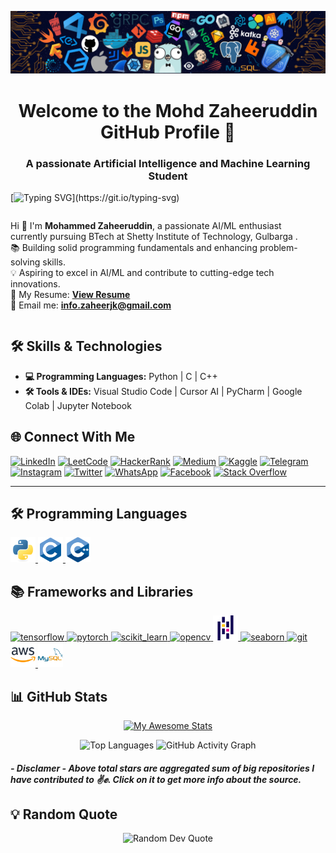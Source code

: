 ![logo](https://github.com/mdzaheerjk/mdzaheerjk/blob/main/5e73f1c3-6eb3-4b94-b7bd-0b81a3f1dbca.png?raw=true)


<h1 align="center">Welcome to the Mohd Zaheeruddin GitHub Profile 👋</h1>
<h3 align="center">A passionate Artificial Intelligence and Machine Learning Student</h3>



[![Typing SVG](https://readme-typing-svg.demolab.com?font=Fira+Code&duration=3000&pause=1000&color=C792E9&random=true&width=900&lines=%F0%9F%91%A8%E2%80%8D%F0%9F%92%BB+Hi+there!+%F0%9F%91%8B+I'm+Mohammed+Zaheeruddin!;Passionate+AI%2FML+enthusiast+%7C+BTech+Student.;Building+strong+programming+fundamentals!+;%F0%9F%9A%80+Eager+to+contribute+to+innovative+tech+solutions!)](https://git.io/typing-svg)

<div style="display: flex; flex-direction: column;">
  <div style="flex: 1; margin-right: 10px;">
    <ul style="list-style-type: none; padding: 0;">
      <li>Hi 👋 I'm <b>Mohammed Zaheeruddin</b>, a passionate AI/ML enthusiast currently pursuing BTech at Shetty Institute of Technology, Gulbarga .</li>
      <li> 📚 Building solid programming fundamentals and enhancing problem-solving skills.</li>
      <li> 💡 Aspiring to excel in AI/ML and contribute to cutting-edge tech innovations. </li>
      <li> 📄 My Resume: <a href="https://drive.google.com/file/d/1BRFUtJcT4DIlglCIl9-tNWP7xesfsd3y/view?usp=drivesdk"><b>View Resume</b></a></li>
      <li> 📧 Email me: <b><a href="mailto:info.zaheerjk@gmail.com">info.zaheerjk@gmail.com</a></b> </li>
</ul>
</div>
</div>

    


## 🛠️ Skills & Technologies

- **💻 Programming Languages:** Python | C | C++
- **🛠️ Tools & IDEs:** Visual Studio Code | Cursor AI | PyCharm | Google Colab | Jupyter Notebook

## 🌐 Connect With Me

[![LinkedIn](https://img.shields.io/badge/LinkedIn-0077B5.svg?&style=for-the-badge&logo=linkedin&logoColor=white)](https://linkedin.com/in/zaheerjk/)
[![LeetCode](https://img.shields.io/badge/LeetCode-FFA116.svg?&style=for-the-badge&logo=leetcode&logoColor=white)](https://leetcode.com/wdfrt8wrks)
[![HackerRank](https://img.shields.io/badge/HackerRank-2EC866.svg?&style=for-the-badge&logo=HackerRank&logoColor=white)](https://www.hackerrank.com/info_zaheerjk)
[![Medium](https://img.shields.io/badge/Medium-000000.svg?&style=for-the-badge&logo=medium&logoColor=white)](https://medium.com/@info.zaheerjk)
[![Kaggle](https://img.shields.io/badge/Kaggle-20BEFF.svg?&style=for-the-badge&logo=Kaggle&logoColor=white)](https://www.kaggle.com/zaheerjk)
[![Telegram](https://img.shields.io/badge/Telegram-2CA5E0.svg?&style=for-the-badge&logo=telegram&logoColor=white)](https://t.me/zaheerjk)
[![Instagram](https://img.shields.io/badge/Instagram-E4405F.svg?&style=for-the-badge&logo=instagram&logoColor=white)](https://instagram.com/md_zaheer_jk)
[![Twitter](https://img.shields.io/badge/Twitter-1DA1F2.svg?&style=for-the-badge&logo=twitter&logoColor=white)](https://twitter.com/md_zaheer_jk)
[![WhatsApp](https://img.shields.io/badge/WhatsApp-25D366.svg?&style=for-the-badge&logo=whatsapp&logoColor=white)](https://wa.me/918762194761)
[![Facebook](https://img.shields.io/badge/Facebook-1877F2.svg?&style=for-the-badge&logo=facebook&logoColor=white)](https://www.facebook.com/profile.php?id=61566826091099&mibextid=ZbWKwL)
[![Stack Overflow](https://img.shields.io/badge/Stack%20Overflow-FE7A16.svg?&style=for-the-badge&logo=stack-overflow&logoColor=white)](https://stackoverflow.com/users/28573007/zaheer-jk)

---

## 🛠️ Programming Languages

<p align="left"> 
    <a href="https://www.python.org" target="_blank" rel="noreferrer"> 
        <img src="https://raw.githubusercontent.com/devicons/devicon/master/icons/python/python-original.svg" alt="python" width="40" height="40"/> 
    </a> 
    <a href="https://www.cprogramming.com/" target="_blank" rel="noreferrer"> 
        <img src="https://raw.githubusercontent.com/devicons/devicon/master/icons/c/c-original.svg" alt="c" width="40" height="40"/> 
    </a> 
    <a href="https://www.w3schools.com/cpp/" target="_blank" rel="noreferrer"> 
        <img src="https://raw.githubusercontent.com/devicons/devicon/master/icons/cplusplus/cplusplus-original.svg" alt="cplusplus" width="40" height="40"/> 
    </a> 
</p>


## 📚 Frameworks and Libraries

<p align="left"> 
    <a href="https://www.tensorflow.org" target="_blank" rel="noreferrer"> 
        <img src="https://www.vectorlogo.zone/logos/tensorflow/tensorflow-icon.svg" alt="tensorflow" width="40" height="40"/> 
    </a> 
    <a href="https://pytorch.org/" target="_blank" rel="noreferrer"> 
        <img src="https://www.vectorlogo.zone/logos/pytorch/pytorch-icon.svg" alt="pytorch" width="40" height="40"/> 
    </a> 
    <a href="https://scikit-learn.org/" target="_blank" rel="noreferrer"> 
        <img src="https://upload.wikimedia.org/wikipedia/commons/0/05/Scikit_learn_logo_small.svg" alt="scikit_learn" width="40" height="40"/> 
    </a> 
    <a href="https://opencv.org/" target="_blank" rel="noreferrer"> 
        <img src="https://www.vectorlogo.zone/logos/opencv/opencv-icon.svg" alt="opencv" width="40" height="40"/> 
    </a> 
    <a href="https://pandas.pydata.org/" target="_blank" rel="noreferrer"> 
        <img src="https://raw.githubusercontent.com/devicons/devicon/2ae2a900d2f041da66e950e4d48052658d850630/icons/pandas/pandas-original.svg" alt="pandas" width="40" height="40"/> 
    </a> 
    <a href="https://seaborn.pydata.org/" target="_blank" rel="noreferrer"> 
        <img src="https://seaborn.pydata.org/_images/logo-mark-lightbg.svg" alt="seaborn" width="40" height="40"/> 
    </a>  
    <a href="https://git-scm.com/" target="_blank" rel="noreferrer"> 
        <img src="https://www.vectorlogo.zone/logos/git-scm/git-scm-icon.svg" alt="git" width="40" height="40"/> 
    </a> 
    <a href="https://aws.amazon.com" target="_blank" rel="noreferrer"> 
        <img src="https://raw.githubusercontent.com/devicons/devicon/master/icons/amazonwebservices/amazonwebservices-original-wordmark.svg" alt="aws" width="40" height="40"/> 
    </a> 
    <a href="https://www.mysql.com/" target="_blank" rel="noreferrer"> 
        <img src="https://raw.githubusercontent.com/devicons/devicon/master/icons/mysql/mysql-original-wordmark.svg" alt="mysql" width="40" height="40"/> 
    </a> 

</p>




## 📊 GitHub Stats 
<div align="center">

  
[![My Awesome Stats](https://awesome-github-stats.azurewebsites.net/user-stats/mdzaheerjk?cardType=github&theme=material-palenight&preferLogin=false)](https://git.io/awesome-stats-card) 

<img src="https://github-readme-stats.vercel.app/api/top-langs/?username=mdzaheerjk&theme=tokyonight&hide_border=false&include_all_commits=true&count_private=true&layout=compact" alt="Top Languages"/>

<img width="830" src="https://github-readme-activity-graph.vercel.app/graph?username=mdzaheerjk&bg_color=21232a&color=a8eeff&line=61dafb&point=f0fcff&area=true&hide_border=false" alt="GitHub Activity Graph"/>

</div>

##### - Disclamer - Above total stars are aggregated sum of big repositories I have contributed to ✌️✊. Click on it to get more info about the source.




## 💡 Random Quote

<p align="center">
    <img src="https://quotes-github-readme.vercel.app/api?type=horizontal&theme=radical" alt="Random Dev Quote" />
</p>


